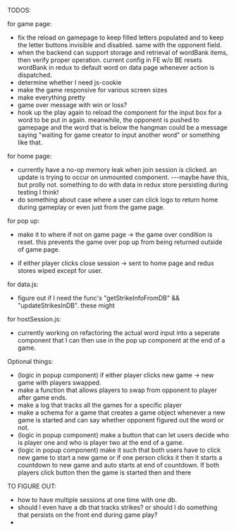 TODOS:

for game page:

- fix the reload on gamepage to keep filled letters populated and to keep the letter buttons invisible and disabled. same with the opponent field.
- when the backend can support storage and retrieval of wordBank items, then verify proper operation. current config in FE w/o BE resets wordBank in redux to default word on data page whenever action is dispatched.
- determine whether I need js-cookie
- make the game responsive for various screen sizes
- make everything pretty
- game over message with win or loss?
- hook up the play again to reload the component for the input box for a word to be put in again. meanwhile, the opponent is pushed to gamepage and the word that is below the hangman could be a message saying "waiting for game creator to input another word" or something like that.

for home page:

- currently have a no-op memory leak when join session is clicked. an update is trying to occur on unmounted component. ---maybe have this, but prolly not. something to do with data in redux store persisting during testing I think!
- do something about case where a user can click logo to return home during gameplay or even just from the game page.

for pop up:

- make it to where if not on game page -> the game over condition is reset. this prevents the game over pop up from being returned outside of game page.

- if either player clicks close session -> sent to home page and redux stores wiped except for user.

for data.js:

- figure out if I need the func's "getStrikeInfoFromDB" && "updateStrikesInDB". these might

for hostSession.js:

- currently working on refactoring the actual word input into a seperate component that I can then use in the pop up component at the end of a game.

Optional things:

- (logic in popup component) if either player clicks new game -> new game with players swapped.
- make a function that allows players to swap from opponent to player after game ends.
- make a log that tracks all the games for a specific player
- make a schema for a game that creates a game object whenever a new game is started and can say whether opponent figured out the word or not.
- (logic in popup component) make a button that can let users decide who is player one and who is player two at the end of a game.
- (logic in popup component) make it such that both users have to click new game to start a new game or if one person clicks it then it starts a countdown to new game and auto starts at end of countdown. If both players click button then the game is started then and there

TO FIGURE OUT:

- how to have multiple sessions at one time with one db.
- should I even have a db that tracks strikes? or should I do something that persists on the front end during game play?
-
